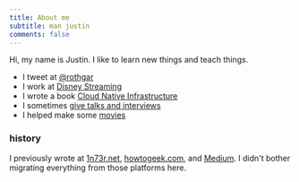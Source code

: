 ```yaml
---
title: About me
subtitle: man justin
comments: false
---
```


Hi, my name is Justin. I like to learn new things and teach things.

- I tweet at [@rothgar](https://twitter.com/rothgar)
- I work at [Disney Streaming](http://disneystreaming.com)
- I wrote a book [Cloud Native Infrastructure](https://cnibook.info)
- I sometimes [give talks and interviews](https://github.com/rothgar/press)
- I helped make some [movies](https://www.imdb.com/name/nm7463292)

### history

I previously wrote at [1n73r.net](https://web.archive.org/web/20170701000000*/1n73r.net), [howtogeek.com](https://www.howtogeek.com/author/rothgar/), and [Medium](https://medium.com/@rothgar).
I didn't bother migrating everything from those platforms here.

